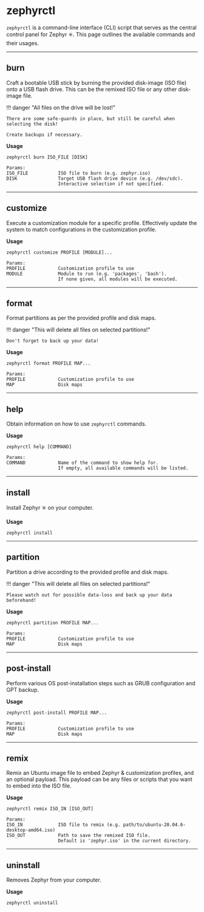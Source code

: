 # zephyrctl

`zephyrctl` is a command-line interface (CLI) script that serves as the central control panel for Zephyr :eight_spoked_asterisk:.
This page outlines the available commands and their usages.

---

## burn

Craft a bootable USB stick by burning the provided disk-image (ISO file) onto a USB flash drive.
This can be the remixed ISO file or any other disk-image file.

!!! danger "All files on the drive will be lost!"

    There are some safe-guards in place, but still be careful when selecting the disk!

    Create backups if necessary.

**Usage**

```
zephyrctl burn ISO_FILE [DISK]

Params:
ISO_FILE           ISO file to burn (e.g. zephyr.iso)
DISK               Target USB flash drive device (e.g. /dev/sdc).
                   Interactive selection if not specified.
```

---

## customize

Execute a customization module for a specific profile.
Effectively update the system to match configurations in the customization profile.

**Usage**

```
zephyrctl customize PROFILE [MODULE]...

Params:
PROFILE            Customization profile to use
MODULE             Module to run (e.g. 'packages', 'bash').
                   If none given, all modules will be executed.
```

---

## format

Format partitions as per the provided profile and disk maps.

!!! danger "This will delete all files on selected partitions!"

    Don't forget to back up your data!

**Usage**

```
zephyrctl format PROFILE MAP...

Params:
PROFILE            Customization profile to use
MAP                Disk maps
```

---

## help

Obtain information on how to use `zephyrctl` commands.

**Usage**

```
zephyrctl help [COMMAND]

Params:
COMMAND            Name of the command to show help for.
                   If empty, all available commands will be listed.
```

---

## install

Install Zephyr :eight_spoked_asterisk: on your computer.

**Usage**

```
zephyrctl install
```

---

## partition

Partition a drive according to the provided profile and disk maps.

!!! danger "This will delete all files on selected partitions!"

    Please watch out for possible data-loss and back up your data beforehand!

**Usage**

```
zephyrctl partition PROFILE MAP...

Params:
PROFILE            Customization profile to use
MAP                Disk maps
```

---

## post-install

Perform various OS post-installation steps such as GRUB configuration and GPT backup.

**Usage**

```
zephyrctl post-install PROFILE MAP...

Params:
PROFILE            Customization profile to use
MAP                Disk maps
```

---

## remix

Remix an Ubuntu image file to embed Zephyr & customization profiles, and an optional payload.
This payload can be any files or scripts that you want to embed into the ISO file.

**Usage**

```
zephyrctl remix ISO_IN [ISO_OUT]

Params:
ISO_IN             ISO file to remix (e.g. path/to/ubuntu-20.04.6-desktop-amd64.iso)
ISO_OUT            Path to save the remixed ISO file.
                   Default is 'zephyr.iso' in the current directory.
```

---

## uninstall

Removes Zephyr from your computer.

**Usage**

```
zephyrctl uninstall
```
